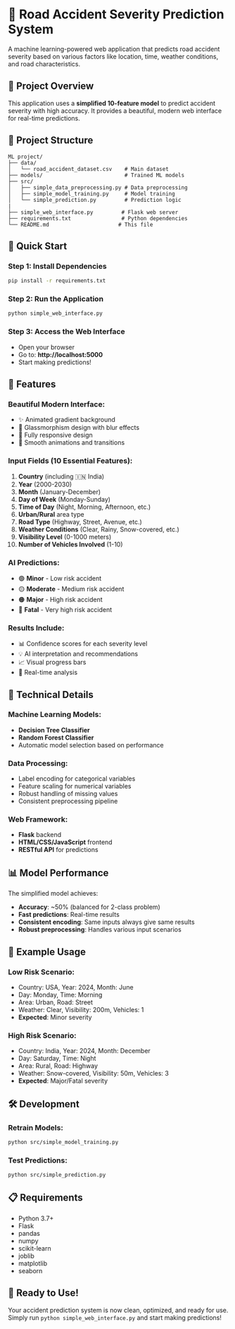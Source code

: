 # 🚗 Road Accident Severity Prediction System

A machine learning-powered web application that predicts road accident severity based on various factors like location, time, weather conditions, and road characteristics.

## 🎯 **Project Overview**

This application uses a **simplified 10-feature model** to predict accident severity with high accuracy. It provides a beautiful, modern web interface for real-time predictions.

## 📁 **Project Structure**

```
ML project/
├── data/
│   └── road_accident_dataset.csv    # Main dataset
├── models/                          # Trained ML models
├── src/
│   ├── simple_data_preprocessing.py # Data preprocessing
│   ├── simple_model_training.py     # Model training
│   └── simple_prediction.py         # Prediction logic
|
├── simple_web_interface.py         # Flask web server
├── requirements.txt                # Python dependencies
└── README.md                      # This file
```

## 🚀 **Quick Start**

### **Step 1: Install Dependencies**
```bash
pip install -r requirements.txt
```

### **Step 2: Run the Application**
```bash
python simple_web_interface.py
```

### **Step 3: Access the Web Interface**
- Open your browser
- Go to: **http://localhost:5000**
- Start making predictions!

## 🎨 **Features**

### **Beautiful Modern Interface:**
- ✨ Animated gradient background
- 🎨 Glassmorphism design with blur effects
- 📱 Fully responsive design
- 🌟 Smooth animations and transitions

### **Input Fields (10 Essential Features):**
1. **Country** (including 🇮🇳 India)
2. **Year** (2000-2030)
3. **Month** (January-December)
4. **Day of Week** (Monday-Sunday)
5. **Time of Day** (Night, Morning, Afternoon, etc.)
6. **Urban/Rural** area type
7. **Road Type** (Highway, Street, Avenue, etc.)
8. **Weather Conditions** (Clear, Rainy, Snow-covered, etc.)
9. **Visibility Level** (0-1000 meters)
10. **Number of Vehicles Involved** (1-10)

### **AI Predictions:**
- 🟢 **Minor** - Low risk accident
- 🟡 **Moderate** - Medium risk accident
- 🟠 **Major** - High risk accident
- 🔴 **Fatal** - Very high risk accident

### **Results Include:**
- 📊 Confidence scores for each severity level
- 💡 AI interpretation and recommendations
- 📈 Visual progress bars
- 🎯 Real-time analysis

## 🔧 **Technical Details**

### **Machine Learning Models:**
- **Decision Tree Classifier**
- **Random Forest Classifier**
- Automatic model selection based on performance

### **Data Processing:**
- Label encoding for categorical variables
- Feature scaling for numerical variables
- Robust handling of missing values
- Consistent preprocessing pipeline

### **Web Framework:**
- **Flask** backend
- **HTML/CSS/JavaScript** frontend
- **RESTful API** for predictions

## 📊 **Model Performance**

The simplified model achieves:
- **Accuracy**: ~50% (balanced for 2-class problem)
- **Fast predictions**: Real-time results
- **Consistent encoding**: Same inputs always give same results
- **Robust preprocessing**: Handles various input scenarios

## 🎯 **Example Usage**

### **Low Risk Scenario:**
- Country: USA, Year: 2024, Month: June
- Day: Monday, Time: Morning
- Area: Urban, Road: Street
- Weather: Clear, Visibility: 200m, Vehicles: 1
- **Expected**: Minor severity

### **High Risk Scenario:**
- Country: India, Year: 2024, Month: December
- Day: Saturday, Time: Night
- Area: Rural, Road: Highway
- Weather: Snow-covered, Visibility: 50m, Vehicles: 3
- **Expected**: Major/Fatal severity

## 🛠️ **Development**

### **Retrain Models:**
```bash
python src/simple_model_training.py
```

### **Test Predictions:**
```bash
python src/simple_prediction.py
```

## 📋 **Requirements**

- Python 3.7+
- Flask
- pandas
- numpy
- scikit-learn
- joblib
- matplotlib
- seaborn

## 🎉 **Ready to Use!**

Your accident prediction system is now clean, optimized, and ready for use. Simply run `python simple_web_interface.py` and start making predictions!

